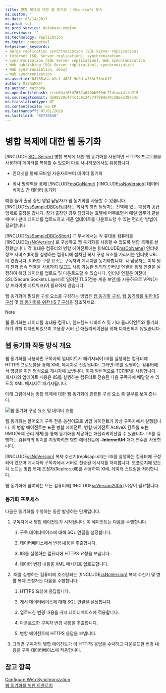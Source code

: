 ```yaml
---
title: 병합 복제에 대한 웹 동기화 | Microsoft 문서
ms.custom: ''
ms.date: 03/14/2017
ms.prod: sql
ms.prod_service: database-engine
ms.reviewer: ''
ms.technology: replication
ms.topic: conceptual
helpviewer_keywords:
- merge replication synchronization [SQL Server replication]
- Internet [SQL Server replication], synchronization
- synchronization [SQL Server replication], Web Synchronization
- Web publishing [SQL Server replication], synchronization
- Web synchronization, about
- Web synchronization
ms.assetid: 84785aba-b2c1-4821-9e9d-a363c73dcb37
author: MashaMSFT
ms.author: mathoma
ms.openlocfilehash: cfcb0ba165b7657a640bb509dc71dfaa441fd015
ms.sourcegitcommit: da88320c474c1c9124574f90d549c50ee3387b4c
ms.translationtype: HT
ms.contentlocale: ko-KR
ms.lasthandoff: 07/01/2020
ms.locfileid: "85720548"
---
```

# <a name="web-synchronization-for-merge-replication"></a>병합 복제에 대한 웹 동기화
 [!INCLUDE [SQL Server](../../includes/applies-to-version/sqlserver.md)]
  병합 복제에 대한 웹 동기화를 사용하면 HTTPS 프로토콜을 사용하여 데이터를 복제할 수 있으며 다음 시나리오에서도 유용합니다.  
  
-   인터넷을 통해 모바일 사용자로부터 데이터 동기화  
  
-   회사 방화벽을 통해 [!INCLUDE[msCoName](../../includes/msconame-md.md)] [!INCLUDE[ssNoVersion](../../includes/ssnoversion-md.md)] 데이터베이스 간 데이터 동기화  
  
 예를 들어 출장 중인 영업 담당자가 웹 동기화를 사용할 수 있습니다. [!INCLUDE[ssSampleDBCoFull](../../includes/sssampledbcofull-md.md)]라는 회사의 영업 담당자는 전역에 있는 매장과 공급업체로 출장을 갑니다. 장기 출장인 경우 담당자는 호텔에 머무르면서 매일 업무가 끝날 때마다 판매 데이터를 업로드하고 제품 업데이트를 다운로드할 수 있는 편리한 방법이 필요합니다.  
  
 [!INCLUDE[ssSampleDBCoShort](../../includes/sssampledbcoshort-md.md)] IT 부서에서는 각 휴대용 컴퓨터를 [!INCLUDE[ssNoVersion](../../includes/ssnoversion-md.md)] 로 구성하고 웹 동기화를 사용할 수 있도록 병합 복제를 설정했습니다. 각 휴대용 컴퓨터의 병합 에이전트에는 [!INCLUDE[msCoName](../../includes/msconame-md.md)] 인터넷 정보 서비스(IIS)를 실행하는 컴퓨터에 설치된 복제 구성 요소를 가리키는 인터넷 URL이 있습니다. 이러한 구성 요소는 구독자와 게시자를 동기화합니다. 각 담당자는 이제 원격 전화 접속 연결을 사용하지 않고도 사용 가능한 임의의 인터넷 연결을 통해 연결을 설정하여 해당 데이터를 업로드 및 다운로드할 수 있습니다. 인터넷 연결은 이전에 SSL(Secure Sockets Layer)로 알려진 TLS(전송 계층 보안)를 사용하므로 VPN(가상 프라이빗 네트워크)이 필요하지 않습니다.  
  
 웹 동기화에 필요한 구성 요소를 구성하는 방법은 [웹 동기화 구성](../../relational-databases/replication/configure-web-synchronization.md), [웹 동기화를 위한 IIS 구성](../../relational-databases/replication/configure-iis-for-web-synchronization.md) 및 [웹 동기화를 위한 IIS 7 구성](../../relational-databases/replication/configure-iis-7-for-web-synchronization.md)을 참조하세요.  
  
> [!NOTE]  
>  웹 동기화는 데이터를 휴대용 컴퓨터, 핸드헬드 디바이스 및 기타 클라이언트와 동기화하기 위해 디자인되었으며 고용량 서버 간 애플리케이션을 위해 디자인되지 않았습니다.  
  
## <a name="overview-of-how-web-synchronization-works"></a>웹 동기화 작동 방식 개요  
 웹 동기화를 사용하면 구독자의 업데이트가 패키지되어 IIS를 실행하는 컴퓨터에 HTTPS 프로토콜을 통해 XML 메시지로 전송됩니다. 그러면 IIS를 실행하는 컴퓨터에서 명령을 이진 형식으로 게시자에 보냅니다. 이때 일반적으로 TCP/IP를 사용합니다. 게시자의 업데이트 내용은 IIS를 실행하는 컴퓨터로 전송된 다음 구독자에 배달할 수 있도록 XML 메시지로 패키지됩니다.  
  
 아래 그림에서는 병합 복제에 대한 웹 동기화에 관련된 구성 요소 중 일부를 보여 줍니다.  
  
 ![웹 동기화 구성 요소 및 데이터 흐름](../../relational-databases/replication/media/web-sync01.gif "웹 동기화 구성 요소 및 데이터 흐름")  
  
 웹 동기화는 끌어오기 구독 전용 옵션이므로 병합 에이전트가 항상 구독자에서 실행됩니다. 이 병합 에이전트는 표준 병합 에이전트, 병합 에이전트 ActiveX 컨트롤 또는 RMO(복제 관리 개체)를 통해 동기화를 제공하는 애플리케이션일 수 있습니다. IIS를 실행하는 컴퓨터의 위치를 지정하려면 병합 에이전트에 **–InternetUrl** 매개 변수를 사용합니다.  
  
 [!INCLUDE[ssNoVersion](../../includes/ssnoversion-md.md)] 복제 수신기(replisapi.dll)는 IIS를 실행하는 컴퓨터에 구성되어 있으며 게시자와 구독자에서 서버로 전송된 메시지를 처리합니다. 토폴로지에 있는 각 노드는 병합 복제 조정자(Replrec.dll)를 사용하여 XML 데이터 스트림을 처리합니다.  
  
 웹 동기화에 참여하는 모든 컴퓨터에[!INCLUDE[ssVersion2005](../../includes/ssversion2005-md.md)] 이상이 필요합니다.  
  
### <a name="synchronization-process"></a>동기화 프로세스  
 다음은 동기화를 수행하는 동안 발생하는 단계입니다.  
  
1.  구독자에서 병합 에이전트가 시작됩니다. 이 에이전트는 다음을 수행합니다.  
  
    1.  구독 데이터베이스에 대해 SQL 연결을 설정합니다.  
  
    2.  데이터베이스에서 변경 내용을 추출합니다.  
  
    3.  IIS를 실행하는 컴퓨터에 HTTPS 요청을 보냅니다.  
  
    4.  데이터 변경 내용을 XML 메시지로 업로드합니다.  
  
2.  IIS를 실행하는 컴퓨터에 호스팅되는 [!INCLUDE[ssNoVersion](../../includes/ssnoversion-md.md)] 복제 수신기 및 병합 복제 조정자는 다음을 수행합니다.  
  
    1.  HTTPS 요청에 응답합니다.  
  
    2.  게시 데이터베이스에 대해 SQL 연결을 설정합니다.  
  
    3.  업로드한 변경 내용을 게시 데이터베이스에 적용합니다.  
  
    4.  다운로드한 구독자 변경 내용을 추출합니다.  
  
    5.  병합 에이전트에 HTTPS 응답을 보냅니다.  
  
3.  그러면 구독자의 병합 에이전트가 이 HTTPS 응답을 수락하고 다운로드한 변경 내용을 구독 데이터베이스에 적용합니다.  
  
## <a name="see-also"></a>참고 항목  
 [Configure Web Synchronization](../../relational-databases/replication/configure-web-synchronization.md)   
 [웹 동기화를 위한 토폴로지](../../relational-databases/replication/topologies-for-web-synchronization.md)  
  
  
